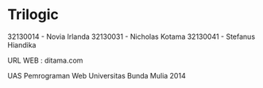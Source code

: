 Trilogic
========
32130014 - Novia Irlanda
32130031 - Nicholas Kotama
32130041 - Stefanus Hiandika

URL WEB : ditama.com

UAS Pemrograman Web Universitas Bunda Mulia 2014